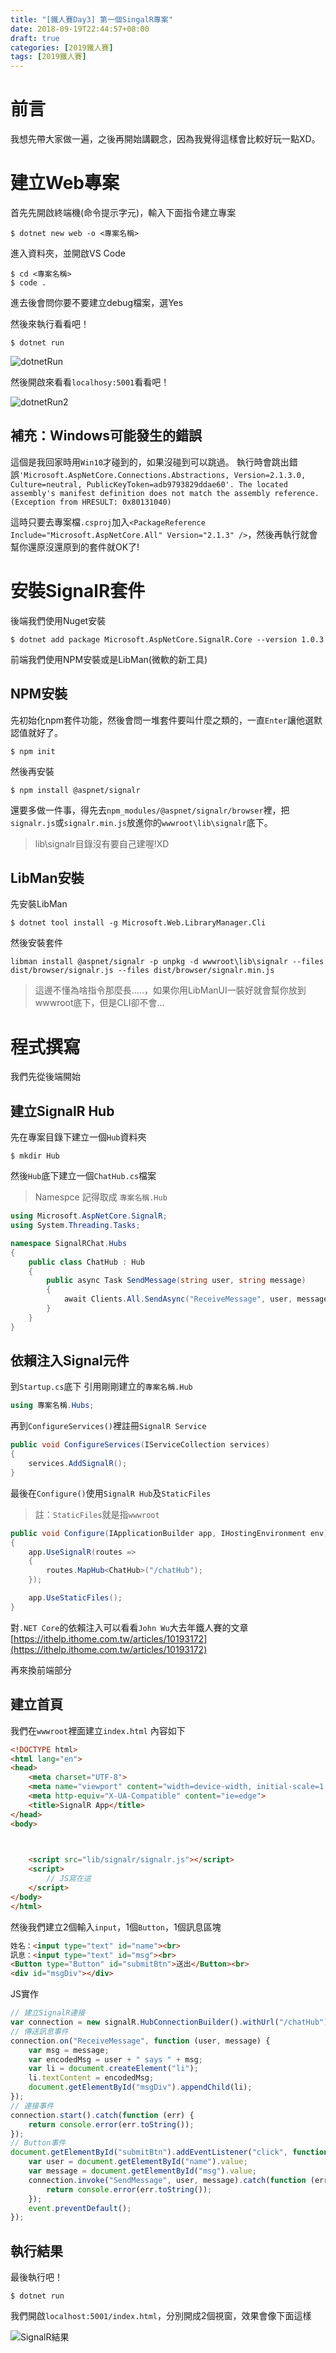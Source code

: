 ```yaml
---
title: "[鐵人賽Day3] 第一個SingalR專案"
date: 2018-09-19T22:44:57+08:00
draft: true
categories: [2019鐵人賽]
tags: [2019鐵人賽]
---
```

# 前言
我想先帶大家做一遍，之後再開始講觀念，因為我覺得這樣會比較好玩一點XD。
# 建立Web專案
首先先開啟終端機(命令提示字元)，輸入下面指令建立專案
``` shell
$ dotnet new web -o <專案名稱>
```
進入資料夾，並開啟VS Code
``` shell
$ cd <專案名稱>
$ code .
```
進去後會問你要不要建立debug檔案，選Yes

然後來執行看看吧！
``` shell
$ dotnet run
```
![dotnetRun](dotnetRun.png)

然後開啟來看看`localhosy:5001`看看吧！

![dotnetRun2](dotnetRun2.png)


## 補充：Windows可能發生的錯誤
這個是我回家時用`Win10`才碰到的，如果沒碰到可以跳過。
執行時會跳出錯誤`'Microsoft.AspNetCore.Connections.Abstractions, Version=2.1.3.0, Culture=neutral, PublicKeyToken=adb9793829ddae60'. The located assembly's manifest definition does not match the assembly reference. (Exception from HRESULT: 0x80131040)`

這時只要去專案檔`.csproj`加入`<PackageReference Include="Microsoft.AspNetCore.All" Version="2.1.3" />`，然後再執行就會幫你還原沒還原到的套件就OK了!


# 安裝SignalR套件
後端我們使用Nuget安裝
``` shell
$ dotnet add package Microsoft.AspNetCore.SignalR.Core --version 1.0.3 
```
前端我們使用NPM安裝或是LibMan(微軟的新工具)
## NPM安裝
先初始化npm套件功能，然後會問一堆套件要叫什麼之類的，一直`Enter`讓他選默認值就好了。
``` shell
$ npm init
```
然後再安裝
``` shell 
$ npm install @aspnet/signalr
```
還要多做一件事，得先去`npm_modules/@aspnet/signalr/browser`裡，把`signalr.js`或`signalr.min.js`放進你的`wwwroot\lib\signalr`底下。
> lib\signalr目錄沒有要自己建喔!XD

## LibMan安裝
先安裝LibMan
``` shell
$ dotnet tool install -g Microsoft.Web.LibraryManager.Cli
```
然後安裝套件
``` shell
libman install @aspnet/signalr -p unpkg -d wwwroot\lib\signalr --files dist/browser/signalr.js --files dist/browser/signalr.min.js
```
> 這邊不懂為啥指令那麼長.....，如果你用LibManUI一裝好就會幫你放到wwwroot底下，但是CLI卻不會...

# 程式撰寫
我們先從後端開始
## 建立SignalR Hub
先在專案目錄下建立一個`Hub`資料夾
``` shell
$ mkdir Hub
```
然後`Hub`底下建立一個`ChatHub.cs`檔案
> Namespce 記得取成 `專案名稱.Hub`

``` cs
using Microsoft.AspNetCore.SignalR;
using System.Threading.Tasks;

namespace SignalRChat.Hubs
{
    public class ChatHub : Hub
    {
        public async Task SendMessage(string user, string message)
        {
            await Clients.All.SendAsync("ReceiveMessage", user, message);
        }
    }
}
```
## 依賴注入Signal元件
到`Startup.cs`底下
引用剛剛建立的`專案名稱.Hub`
``` cs
using 專案名稱.Hubs;
```
再到`ConfigureServices()`裡註冊`SignalR Service`
``` cs
public void ConfigureServices(IServiceCollection services)
{
    services.AddSignalR();
}
```
最後在`Configure()`使用`SignalR Hub`及`StaticFiles`
> 註：`StaticFiles`就是指`wwwroot`

``` cs
public void Configure(IApplicationBuilder app, IHostingEnvironment env)
{
    app.UseSignalR(routes =>
    {
        routes.MapHub<ChatHub>("/chatHub");
    });

    app.UseStaticFiles();
}
```

對`.NET Core`的依賴注入可以看看`John Wu`大去年鐵人賽的文章[https://ithelp.ithome.com.tw/articles/10193172](https://ithelp.ithome.com.tw/articles/10193172)

再來換前端部分
## 建立首頁
我們在`wwwroot`裡面建立`index.html`
內容如下
``` html
<!DOCTYPE html>
<html lang="en">
<head>
    <meta charset="UTF-8">
    <meta name="viewport" content="width=device-width, initial-scale=1.0">
    <meta http-equiv="X-UA-Compatible" content="ie=edge">
    <title>SignalR App</title>
</head>
<body>
    


    <script src="lib/signalr/signalr.js"></script>
    <script>
        // JS寫在這
    </script>
</body>
</html>
```
然後我們建立2個輸入`input`，1個`Button`，1個訊息區塊
```html
姓名：<input type="text" id="name"><br>
訊息：<input type="text" id="msg"><br>
<Button type="Button" id="submitBtn">送出</Button><br>
<div id="msgDiv"></div>
```
JS實作
``` js
// 建立SignalR連接
var connection = new signalR.HubConnectionBuilder().withUrl("/chatHub").build();
// 傳送訊息事件
connection.on("ReceiveMessage", function (user, message) {
    var msg = message;
    var encodedMsg = user + " says " + msg;
    var li = document.createElement("li");
    li.textContent = encodedMsg;
    document.getElementById("msgDiv").appendChild(li);
});
// 連接事件
connection.start().catch(function (err) {
    return console.error(err.toString());
});
// Button事件
document.getElementById("submitBtn").addEventListener("click", function (event) {
    var user = document.getElementById("name").value;
    var message = document.getElementById("msg").value;
    connection.invoke("SendMessage", user, message).catch(function (err) {
        return console.error(err.toString());
    });
    event.preventDefault();
});
```
## 執行結果
最後執行吧！
``` 
$ dotnet run
```
我們開啟`localhost:5001/index.html`，分別開成2個視窗，效果會像下面這樣

![SignalR結果](SignalRAPP.gif)



